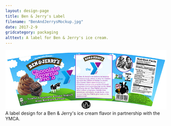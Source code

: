 ```yaml
---
layout: design-page
title: Ben & Jerry's Label
filename: "BenAndJerrysMockup.jpg"
date: 2017-2-9
gridcategory: packaging
alttext: A label for Ben & Jerry's ice cream.
---
```

<img class="design-image" src="/images/designs/BenAndJerrys.jpg">
A label design for a Ben & Jerry's ice cream flavor in partnership with the YMCA.